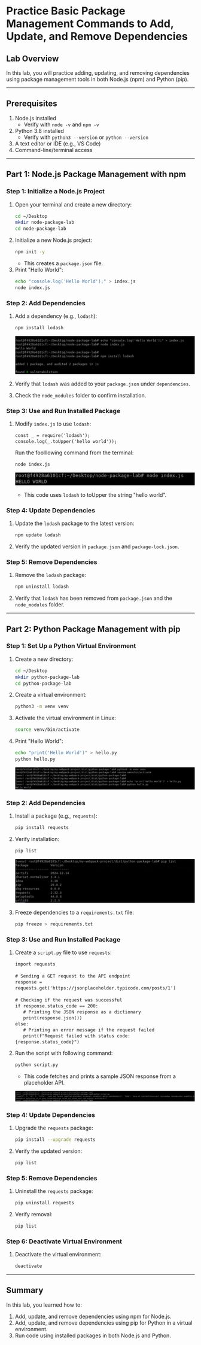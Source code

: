 # Practice Basic Package Management Commands to Add, Update, and Remove Dependencies

## Lab Overview
In this lab, you will practice adding, updating, and removing dependencies using package management tools in both Node.js (npm) and Python (pip).

---

## Prerequisites
1. Node.js installed
   - Verify with `node -v` and `npm -v`
2. Python 3.8 installed
   - Verify with `python3 --version` or `python --version`
3. A text editor or IDE (e.g., VS Code)
4. Command-line/terminal access

---

## Part 1: Node.js Package Management with npm

### Step 1: Initialize a Node.js Project
1. Open your terminal and create a new directory:
   ```bash
   cd ~/Desktop
   mkdir node-package-lab
   cd node-package-lab
   ```
2. Initialize a new Node.js project:
   ```bash
   npm init -y
   ```
   - This creates a `package.json` file.
3. Print "Hello World":
   ```bash
   echo "console.log('Hello World');" > index.js
   node index.js
   ```

### Step 2: Add Dependencies
1. Add a dependency (e.g., `lodash`):
   ```bash
   npm install lodash
   ```

   ![](./images/d2.png)

2. Verify that `lodash` was added to your `package.json` under `dependencies`.
3. Check the `node_modules` folder to confirm installation.

### Step 3: Use and Run Installed Package
1. Modify `index.js` to use `lodash`:
   ```
   const _ = require('lodash');
   console.log(_.toUpper('hello world'));
   ```

   Run the foolllowing command from the terminal:
   ```bash
   node index.js
   ```

   ![](./images/d3.png)

   - This code uses `lodash` to toUpper the string "hello world".

### Step 4: Update Dependencies
1. Update the `lodash` package to the latest version:
   ```bash
   npm update lodash
   ```
2. Verify the updated version in `package.json` and `package-lock.json`.

### Step 5: Remove Dependencies
1. Remove the `lodash` package:
   ```bash
   npm uninstall lodash
   ```
2. Verify that `lodash` has been removed from `package.json` and the `node_modules` folder.

---

## Part 2: Python Package Management with pip

### Step 1: Set Up a Python Virtual Environment
1. Create a new directory:
   ```bash
   cd ~/Desktop
   mkdir python-package-lab
   cd python-package-lab
   ```
2. Create a virtual environment:
   ```bash
   python3 -m venv venv
   ```
3. Activate the virtual environment in Linux:
   ```bash
   source venv/bin/activate
   ```

4. Print "Hello World":
   ```bash
   echo "print('Hello World')" > hello.py
   python hello.py
   ```

   ![](./images/d4.png)

### Step 2: Add Dependencies
1. Install a package (e.g., `requests`):
   ```bash
   pip install requests
   ```
2. Verify installation:
   ```bash
   pip list
   ```

   ![](./images/d5.png)

3. Freeze dependencies to a `requirements.txt` file:
   ```bash
   pip freeze > requirements.txt
   ```

### Step 3: Use and Run Installed Package
1. Create a `script.py` file to use `requests`:

   ```
   import requests

   # Sending a GET request to the API endpoint
   response = requests.get('https://jsonplaceholder.typicode.com/posts/1')

   # Checking if the request was successful
   if response.status_code == 200:
      # Printing the JSON response as a dictionary
      print(response.json())
   else:
      # Printing an error message if the request failed
      print(f"Request failed with status code: {response.status_code}")
   ```

2. Run the script with following command:
   ```bash
   python script.py
   ```

   - This code fetches and prints a sample JSON response from a placeholder API.

   ![](./images/d6.png)

### Step 4: Update Dependencies
1. Upgrade the `requests` package:
   ```bash
   pip install --upgrade requests
   ```
2. Verify the updated version:
   ```bash
   pip list
   ```

### Step 5: Remove Dependencies
1. Uninstall the `requests` package:
   ```bash
   pip uninstall requests
   ```
2. Verify removal:
   ```bash
   pip list
   ```

### Step 6: Deactivate Virtual Environment
1. Deactivate the virtual environment:
   ```bash
   deactivate
   ```

---

## Summary
In this lab, you learned how to:
1. Add, update, and remove dependencies using npm for Node.js.
2. Add, update, and remove dependencies using pip for Python in a virtual environment.
3. Run code using installed packages in both Node.js and Python.
